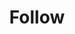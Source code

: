 ---
title: Follow
description: Trigger for a Trovo follow
variables:
  - name: timestamp
    type: DateTime
    description: The timestamp of the follow
commonVariables:
  - TrovoUser
---